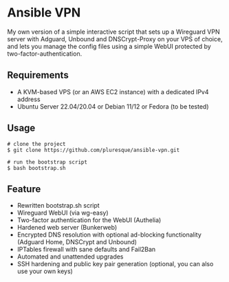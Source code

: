# Ansible VPN
My own version of a simple interactive script that sets up a Wireguard VPN server with Adguard, Unbound and DNSCrypt-Proxy on your VPS of choice, and lets you manage the config files using a simple WebUI protected by two-factor-authentication.

## Requirements
* A KVM-based VPS (or an AWS EC2 instance) with a dedicated IPv4 address
* Ubuntu Server 22.04/20.04 or Debian 11/12 or Fedora (to be tested)

## Usage
```shell
# clone the project
$ git clone https://github.com/pluresque/ansible-vpn.git

# run the bootstrap script
$ bash bootstrap.sh
```

## Feature
* Rewritten bootstrap.sh script
* Wireguard WebUI (via wg-easy)
* Two-factor authentication for the WebUI (Authelia)
* Hardened web server (Bunkerweb)
* Encrypted DNS resolution with optional ad-blocking functionality (Adguard Home, DNSCrypt and Unbound)
* IPTables firewall with sane defaults and Fail2Ban
* Automated and unattended upgrades
* SSH hardening and public key pair generation (optional, you can also use your own keys)

